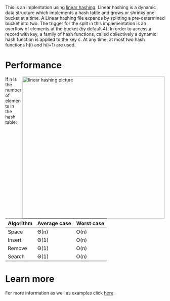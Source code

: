 This is an implentation using [linear hashing](https://en.wikipedia.org/wiki/Linear_hashing). Linear hashing is a dynamic data structure which implements a hash table and grows or shrinks one bucket at a time. A Linear hashing file expands by splitting a pre-determined bucket into two. The trigger for the split in this implementation is an overflow of elements at the bucket (by default 4). In order to access a record with key, a family of hash functions, called collectively a dynamic hash function is applied to the key c. At any time, at most two hash functions h(i) and h(i+1) are used.

# Performance
<img align="right" width=450 alt="linear hashing picture" src="http://queper.in/drupal/queper/qpr_src/qpr_blogs/dbsys/linear_hashing_example_05.png">

If n is the number of elements in the hash table:

Algorithm  | Average case | Worst case
---------- | -------      | ----------
Space	   | Θ(n)	      | O(n)
Insert	   | Θ(1)	      | O(n)
Remove	   | Θ(1)	      | O(n)
Search	   | Θ(1)	      | O(n)

# Learn more
For more information as well as examples click [here](https://www.alexdelis.eu/M149/e_ds_linearhashing.pdf).
